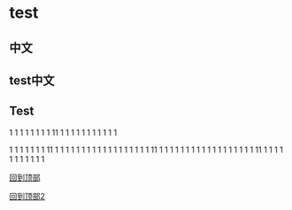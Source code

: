# test
## 中文
## test中文
## Test
1
1
1
1
1
1
1
1
11
1
1
1
1
1
1
1
1
1
1
1

1
1
1
1
1
1
1
11
1
1
1
1
1
1
1
1
1
1
1
1
1
1
1
1
1
1
11
1
1
1
1
1
1
1
1
1
1
1
1
1
1
1
1
1
1
11
1
1
1
1
1
1
1
1
1
1
1

[回到顶部](#test)

[回到顶部2](#中文)
